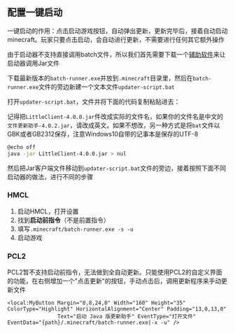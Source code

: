 ## 配置一键启动

一键启动的作用：点击启动游戏按钮，自动弹出更新，更新完毕后，接着自动启动minecraft。玩家只要点击启动，会自动进行更新，不需要进行任何其它额外操作

由于启动器不支持直接调用batch文件，所以我们首先需要下载一个[辅助软件](https://github.com/updater-for-minecraft/BatchRunner/releases)来让启动器调用Jar文件

下载最新版本的`batch-runner.exe`并放到`.minecraft`目录里，然后在`batch-runner.exe`文件的旁边新建一个文本文件`updater-script.bat`

打开`updater-script.bat`，文件并将下面的代码复制粘贴进去：

记得把`LittleClient-4.0.0.jar`件改成实际的文件名，如果你的文件名是中文的`文件更新助手-4.0.2.jar`，请改成英文。如果不想改，另一种方式是将`bat`文件以GBK或者GB2312保存，注意Windows10自带的记事本是保存的UTF-8

```bash
@echo off
java -jar LittleClient-4.0.0.jar > nul
```

然后把Jar客户端文件移动到`updater-script.bat`文件的旁边，接着按照下面不同启动器的做法，进行不同的步骤

<!-- tabs:start -->

### **HMCL**

1. 启动HMCL，打开设置
2. 找到**启动前指令**（不是前置指令）
3. 填写`.minecraft/batch-runner.exe -s -u`
4. 启动游戏

### **PCL2**

PCL2暂不支持启动前指令，无法做到全自动更新。只能使用PCL2的自定义界面的功能，在右侧增加一个"点击更新"的按钮，手动点击后，调用更新程序来手动更新文件

```xaml
<local:MyButton Margin="0,8,24,0" Width="160" Height="35" ColorType="Highlight" HorizontalAlignment="Center" Padding="13,0,13,0"
                Text="启动 Java 版更新助手" EventType="打开文件" EventData="{path}/.minecraft/batch-runner.exe|-x -u" />
```

<!-- tabs:end -->